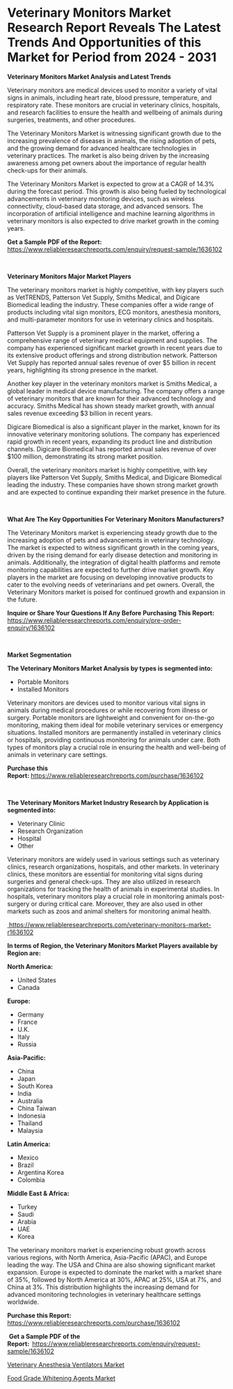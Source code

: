 <p><h1>Veterinary Monitors Market Research Report Reveals The Latest Trends And Opportunities of this Market for Period from 2024 - 2031</h1></p><p><strong>Veterinary Monitors Market Analysis and Latest Trends</strong></p>
<p><p>Veterinary monitors are medical devices used to monitor a variety of vital signs in animals, including heart rate, blood pressure, temperature, and respiratory rate. These monitors are crucial in veterinary clinics, hospitals, and research facilities to ensure the health and wellbeing of animals during surgeries, treatments, and other procedures.</p><p>The Veterinary Monitors Market is witnessing significant growth due to the increasing prevalence of diseases in animals, the rising adoption of pets, and the growing demand for advanced healthcare technologies in veterinary practices. The market is also being driven by the increasing awareness among pet owners about the importance of regular health check-ups for their animals.</p><p>The Veterinary Monitors Market is expected to grow at a CAGR of 14.3% during the forecast period. This growth is also being fueled by technological advancements in veterinary monitoring devices, such as wireless connectivity, cloud-based data storage, and advanced sensors. The incorporation of artificial intelligence and machine learning algorithms in veterinary monitors is also expected to drive market growth in the coming years.</p></p>
<p><strong>Get a Sample PDF of the Report:&nbsp;</strong> <a href="https://www.reliableresearchreports.com/enquiry/request-sample/1636102">https://www.reliableresearchreports.com/enquiry/request-sample/1636102</a></p>
<p>&nbsp;</p>
<p><strong>Veterinary Monitors Major Market Players</strong></p>
<p><p>The veterinary monitors market is highly competitive, with key players such as VetTRENDS, Patterson Vet Supply, Smiths Medical, and Digicare Biomedical leading the industry. These companies offer a wide range of products including vital sign monitors, ECG monitors, anesthesia monitors, and multi-parameter monitors for use in veterinary clinics and hospitals.</p><p>Patterson Vet Supply is a prominent player in the market, offering a comprehensive range of veterinary medical equipment and supplies. The company has experienced significant market growth in recent years due to its extensive product offerings and strong distribution network. Patterson Vet Supply has reported annual sales revenue of over $5 billion in recent years, highlighting its strong presence in the market.</p><p>Another key player in the veterinary monitors market is Smiths Medical, a global leader in medical device manufacturing. The company offers a range of veterinary monitors that are known for their advanced technology and accuracy. Smiths Medical has shown steady market growth, with annual sales revenue exceeding $3 billion in recent years.</p><p>Digicare Biomedical is also a significant player in the market, known for its innovative veterinary monitoring solutions. The company has experienced rapid growth in recent years, expanding its product line and distribution channels. Digicare Biomedical has reported annual sales revenue of over $100 million, demonstrating its strong market position.</p><p>Overall, the veterinary monitors market is highly competitive, with key players like Patterson Vet Supply, Smiths Medical, and Digicare Biomedical leading the industry. These companies have shown strong market growth and are expected to continue expanding their market presence in the future.</p></p>
<p>&nbsp;</p>
<p><strong>What Are The Key Opportunities For Veterinary Monitors Manufacturers?</strong></p>
<p><p>The Veterinary Monitors market is experiencing steady growth due to the increasing adoption of pets and advancements in veterinary technology. The market is expected to witness significant growth in the coming years, driven by the rising demand for early disease detection and monitoring in animals. Additionally, the integration of digital health platforms and remote monitoring capabilities are expected to further drive market growth. Key players in the market are focusing on developing innovative products to cater to the evolving needs of veterinarians and pet owners. Overall, the Veterinary Monitors market is poised for continued growth and expansion in the future.</p></p>
<p><strong>Inquire or Share Your Questions If Any Before Purchasing This Report:</strong> <a href="https://www.reliableresearchreports.com/enquiry/pre-order-enquiry/1636102">https://www.reliableresearchreports.com/enquiry/pre-order-enquiry/1636102</a></p>
<p>&nbsp;</p>
<p><strong>Market Segmentation</strong></p>
<p><strong>The Veterinary Monitors Market Analysis by types is segmented into:</strong></p>
<p><ul><li>Portable Monitors</li><li>Installed Monitors</li></ul></p>
<p><p>Veterinary monitors are devices used to monitor various vital signs in animals during medical procedures or while recovering from illness or surgery. Portable monitors are lightweight and convenient for on-the-go monitoring, making them ideal for mobile veterinary services or emergency situations. Installed monitors are permanently installed in veterinary clinics or hospitals, providing continuous monitoring for animals under care. Both types of monitors play a crucial role in ensuring the health and well-being of animals in veterinary care settings.</p></p>
<p><strong>Purchase this Report:&nbsp;</strong><a href="https://www.reliableresearchreports.com/purchase/1636102">https://www.reliableresearchreports.com/purchase/1636102</a></p>
<p>&nbsp;</p>
<p><strong>The Veterinary Monitors Market Industry Research by Application is segmented into:</strong></p>
<p><ul><li>Veterinary Clinic</li><li>Research Organization</li><li>Hospital</li><li>Other</li></ul></p>
<p><p>Veterinary monitors are widely used in various settings such as veterinary clinics, research organizations, hospitals, and other markets. In veterinary clinics, these monitors are essential for monitoring vital signs during surgeries and general check-ups. They are also utilized in research organizations for tracking the health of animals in experimental studies. In hospitals, veterinary monitors play a crucial role in monitoring animals post-surgery or during critical care. Moreover, they are also used in other markets such as zoos and animal shelters for monitoring animal health.</p></p>
<p><a href="https://www.reliableresearchreports.com/veterinary-monitors-market-r1636102">&nbsp;https://www.reliableresearchreports.com/veterinary-monitors-market-r1636102</a></p>
<p><strong>In terms of Region, the Veterinary Monitors Market Players available by Region are:</strong></p>
<p>
    <p> <strong> North America: </strong>
        <ul>
            <li>United States</li>
            <li>Canada</li>
        </ul>
        </p> 
    <p> <strong> Europe: </strong>
        <ul>
            <li>Germany</li>
            <li>France</li>
            <li>U.K.</li>
            <li>Italy</li>
            <li>Russia</li>
        </ul>
        </p> 
    <p> <strong> Asia-Pacific: </strong>
        <ul>
            <li>China</li>
            <li>Japan</li>
            <li>South Korea</li>
            <li>India</li>
            <li>Australia</li>
            <li>China Taiwan</li>
            <li>Indonesia</li>
            <li>Thailand</li>
            <li>Malaysia</li>
        </ul>
        </p> 
    <p> <strong> Latin America: </strong>
        <ul>
            <li>Mexico</li>
            <li>Brazil</li>
            <li>Argentina Korea</li>
            <li>Colombia</li>
        </ul>
        </p> 
    <p> <strong> Middle East & Africa: </strong>
        <ul>
            <li>Turkey</li>
            <li>Saudi</li>
            <li>Arabia</li>
            <li>UAE</li>
            <li>Korea</li>
        </ul>
    </p>
    </p>
<p><p>The veterinary monitors market is experiencing robust growth across various regions, with North America, Asia-Pacific (APAC), and Europe leading the way. The USA and China are also showing significant market expansion. Europe is expected to dominate the market with a market share of 35%, followed by North America at 30%, APAC at 25%, USA at 7%, and China at 3%. This distribution highlights the increasing demand for advanced monitoring technologies in veterinary healthcare settings worldwide.</p></p>
<p><strong>Purchase this Report: </strong><a href="https://www.reliableresearchreports.com/purchase/1636102">https://www.reliableresearchreports.com/purchase/1636102</a></p>
<p>&nbsp;<strong>Get a Sample PDF of the Report:&nbsp;&nbsp;</strong><a href="https://www.reliableresearchreports.com/enquiry/request-sample/1636102">https://www.reliableresearchreports.com/enquiry/request-sample/1636102</a></p>
<p><strong></strong></p>
<p><p><a href="https://github.com/JameTravis/Market-Research-Report-List-4/blob/main/veterinary-anesthesia-ventilators-market.md">Veterinary Anesthesia Ventilators Market</a></p><p><a href="https://shimmer-gardenia-37a.notion.site/Food-Grade-Whitening-Agents-Market-Share-Evolution-and-Market-Growth-Trends-2024-2031-135397126585488e9943a595a69939fb">Food Grade Whitening Agents Market</a></p></p>